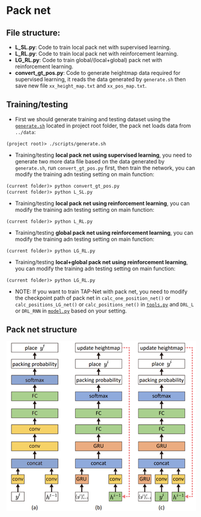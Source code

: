 # Pack net

## File structure:
    
* **L_SL.py**: Code to train local pack net with supervised learning.
* **L_RL.py**: Code to train local pack net with reinforcement learning.
* **LG_RL.py**: Code to train global/(local+global) pack net with reinforcement learning.
* **convert_gt_pos.py**: Code to generate heightmap data required for supervised learning, it reads the data generated by `generate.sh` then save new file `xx_height_map.txt` and `xx_pos_map.txt`.

## Training/testing
* First we should generate training and testing dataset using the [`generate.sh`](../scripts/generate.sh) located in project root folder, the pack net loads data from `../data`:
```
(project root)> ./scripts/generate.sh
```
* Training/testing **local pack net using supervised learning**, you need to generate two more data file based on the data generated by `generate.sh`, run `convert_gt_pos.py` first, then train the network, you can modify the training adn testing setting on main function:
```
(current folder)> python convert_gt_pos.py
(current folder)> python L_SL.py
```
* Training/testing **local pack net using reinforcement learning**, you can modify the training adn testing setting on main function:
```
(current folder)> python L_RL.py
```
* Training/testing **global pack net using reinforcement learning**, you can modify the training adn testing setting on main function:
```
(current folder)> python LG_RL.py
```
* Training/testing **local+global pack net using reinforcement learning**, you can modify the training adn testing setting on main function:
```
(current folder)> python LG_RL.py
```
* NOTE: If you want to train TAP-Net with pack net, you need to modify the checkpoint path of pack net in `calc_one_position_net()` or `calc_positions_LG_net()` or `calc_positions_net()` in [`tools.py`](../tools.py) and `DRL_L` or `DRL_RNN` in [`model.py`](../model.py) based on your setting.

## Pack net structure
![pack net structure, (a) local pnet, (b)global pnet, (c)local+global pnet](./source/pnet.png)
